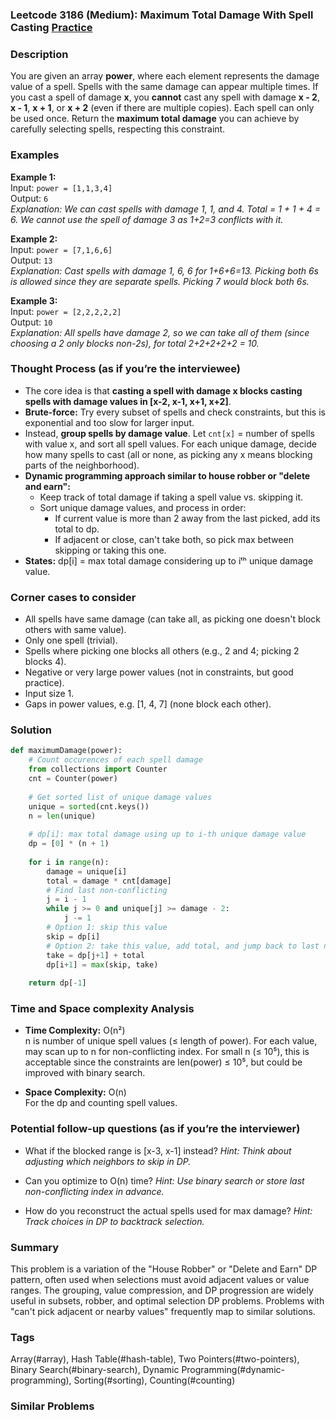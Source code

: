 ### Leetcode 3186 (Medium): Maximum Total Damage With Spell Casting [Practice](https://leetcode.com/problems/maximum-total-damage-with-spell-casting)

### Description  
You are given an array **power**, where each element represents the damage value of a spell. Spells with the same damage can appear multiple times. If you cast a spell of damage **x**, you **cannot** cast any spell with damage **x - 2**, **x - 1**, **x + 1**, or **x + 2** (even if there are multiple copies). Each spell can only be used once. Return the **maximum total damage** you can achieve by carefully selecting spells, respecting this constraint.

### Examples  

**Example 1:**  
Input: `power = [1,1,3,4]`  
Output: `6`  
*Explanation: We can cast spells with damage 1, 1, and 4. Total = 1 + 1 + 4 = 6. We cannot use the spell of damage 3 as 1+2=3 conflicts with it.*

**Example 2:**  
Input: `power = [7,1,6,6]`  
Output: `13`  
*Explanation: Cast spells with damage 1, 6, 6 for 1+6+6=13. Picking both 6s is allowed since they are separate spells. Picking 7 would block both 6s.*

**Example 3:**  
Input: `power = [2,2,2,2,2]`  
Output: `10`  
*Explanation: All spells have damage 2, so we can take all of them (since choosing a 2 only blocks non-2s), for total 2+2+2+2+2 = 10.*

### Thought Process (as if you’re the interviewee)  
- The core idea is that **casting a spell with damage x blocks casting spells with damage values in [x-2, x-1, x+1, x+2]**.
- **Brute-force:** Try every subset of spells and check constraints, but this is exponential and too slow for larger input.
- Instead, **group spells by damage value**. Let `cnt[x]` = number of spells with value x, and sort all spell values. For each unique damage, decide how many spells to cast (all or none, as picking any x means blocking parts of the neighborhood).
- **Dynamic programming approach similar to house robber or "delete and earn":**
  - Keep track of total damage if taking a spell value vs. skipping it.
  - Sort unique damage values, and process in order:
    - If current value is more than 2 away from the last picked, add its total to dp.
    - If adjacent or close, can't take both, so pick max between skipping or taking this one.
- **States:** dp[i] = max total damage considering up to iᵗʰ unique damage value.

### Corner cases to consider  
- All spells have same damage (can take all, as picking one doesn't block others with same value).
- Only one spell (trivial).
- Spells where picking one blocks all others (e.g., 2 and 4; picking 2 blocks 4).
- Negative or very large power values (not in constraints, but good practice).
- Input size 1.
- Gaps in power values, e.g. [1, 4, 7] (none block each other).

### Solution

```python
def maximumDamage(power):
    # Count occurences of each spell damage
    from collections import Counter
    cnt = Counter(power)
    
    # Get sorted list of unique damage values
    unique = sorted(cnt.keys())
    n = len(unique)
    
    # dp[i]: max total damage using up to i-th unique damage value
    dp = [0] * (n + 1)
    
    for i in range(n):
        damage = unique[i]
        total = damage * cnt[damage]
        # Find last non-conflicting
        j = i - 1
        while j >= 0 and unique[j] >= damage - 2:
            j -= 1
        # Option 1: skip this value
        skip = dp[i]
        # Option 2: take this value, add total, and jump back to last non-conflicting value
        take = dp[j+1] + total
        dp[i+1] = max(skip, take)
    
    return dp[-1]
```

### Time and Space complexity Analysis  

- **Time Complexity:** O(n²)  
  n is number of unique spell values (≤ length of power). For each value, may scan up to n for non-conflicting index. For small n (≤ 10⁵), this is acceptable since the constraints are len(power) ≤ 10⁵, but could be improved with binary search.

- **Space Complexity:** O(n)  
  For the dp and counting spell values.

### Potential follow-up questions (as if you’re the interviewer)  

- What if the blocked range is [x-3, x-1] instead?
  *Hint: Think about adjusting which neighbors to skip in DP.*

- Can you optimize to O(n) time?
  *Hint: Use binary search or store last non-conflicting index in advance.*

- How do you reconstruct the actual spells used for max damage?
  *Hint: Track choices in DP to backtrack selection.*

### Summary
This problem is a variation of the "House Robber" or "Delete and Earn" DP pattern, often used when selections must avoid adjacent values or value ranges. The grouping, value compression, and DP progression are widely useful in subsets, robber, and optimal selection DP problems. Problems with "can't pick adjacent or nearby values" frequently map to similar solutions.

### Tags
Array(#array), Hash Table(#hash-table), Two Pointers(#two-pointers), Binary Search(#binary-search), Dynamic Programming(#dynamic-programming), Sorting(#sorting), Counting(#counting)

### Similar Problems
